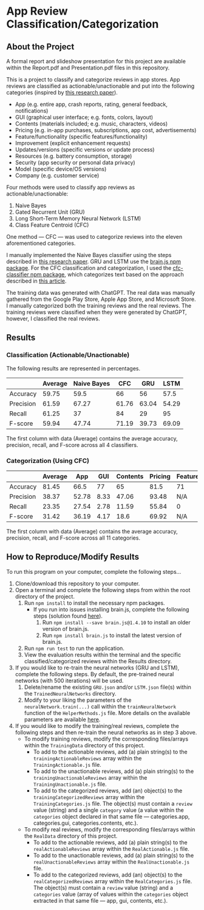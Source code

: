 # App Review Classification/Categorization

<h2>About the Project</h2>

A formal report and slideshow presentation for this project are available within the Report.pdf and Presentation.pdf files in this repository.

This is a project to classify and categorize reviews in app stores. App reviews are classified as actionable/unactionable and put into the following categories (inspired by <a href="https://doi.org/10.1145/2950290.2950299">this research paper</a>).

- App (e.g. entire app, crash reports, rating, general feedback, notifications)
- GUI (graphical user interface; e.g. fonts, colors, layout)
- Contents (materials included; e.g. music, characters, videos)
- Pricing (e.g. in-app purchases, subscriptions, app cost, advertisements)
- Feature/functionality (specific features/functionality)
- Improvement (explicit enhancement requests)
- Updates/versions (specific versions or update process)
- Resources (e.g. battery consumption, storage)
- Security (app security or personal data privacy)
- Model (specific device/OS versions)
- Company (e.g. customer service)

Four methods were used to classify app reviews as actionable/unactionable:

1. Naive Bayes
2. Gated Recurrent Unit (GRU)
3. Long Short-Term Memory Neural Network (LSTM)
4. Class Feature Centroid (CFC)

One method — CFC — was used to categorize reviews into the eleven aforementioned categories.

I manually implemented the Naive Bayes classifier using the steps described in <a href="https://courses.cs.washington.edu/courses/cse312/18sp/lectures/naive-bayes/naivebayesnotes.pdf">this research paper</a>. GRU and LSTM use the <a href="https://www.npmjs.com/package/brain.js">brain.js npm package</a>. For the CFC classification and categorization, I used the <a href="https://www.npmjs.com/package/cfc-classifier">cfc-classifier npm package</a>, which categorizes text based on the approach described in <a href="https://dl.acm.org/doi/abs/10.1145/1526709.1526737">this article</a>.

The training data was generated with ChatGPT. The real data was manually gathered from the Google Play Store, Apple App Store, and Microsoft Store. I manually categorized both the training reviews and the real reviews. The training reviews were classified when they were generated by ChatGPT, however, I classified the real reviews.

<h2>Results</h2>

<h3>Classification (Actionable/Unactionable)</h3>

The following results are represented in percentages.

| | Average | Naive Bayes | CFC | GRU | LSTM |
| --- | --- | --- | --- | --- | --- |
| Accuracy | 59.75 | 59.5 | 66 | 56 | 57.5 |
| Precision | 61.59 | 67.27 | 61.76 | 63.04 | 54.29 |
| Recall | 61.25 | 37 | 84 | 29 | 95 |
| F-score | 59.94 | 47.74 | 71.19 | 39.73 | 69.09 |

The first column with data (Average) contains the average accuracy, precision, recall, and F-score across all 4 classifiers.

<h3>Categorization (Using CFC)</h3>

| | Average | App | GUI | Contents | Pricing | Feature/Functionality | Improvement | Updates/Versions | Resources | Security | Model | Company |
| --- | --- | --- | --- | --- | --- | --- | --- | --- | --- | --- | --- | --- |
| Accuracy | 81.45 | 66.5 | 77 | 65 | 81.5 | 71 | 82.5 | 87.5 | 88 | 93.5 | 89.5 | 94 |
| Precision | 38.37 | 52.78 | 8.33 | 47.06 | 93.48 | N/A | 55.56 | 37.04 | 20 | 0 | 25 | 44.44 |
| Recall | 23.35 | 27.54 | 2.78 | 11.59 | 55.84 | 0 | 13.89 | 55.56 | 33.33 | 0 | 20 | 36.36 |
| F-score | 31.42 | 36.19 | 4.17 | 18.6 | 69.92 | N/A | 22.22 | 44.44 | 25 | N/A |22.22 | 40 |

The first column with data (Average) contains the average accuracy, precision, recall, and F-score across all 11 categories.

<h2>How to Reproduce/Modify Results</h2>

To run this program on your computer, complete the following steps...

1. Clone/download this repository to your computer.
2. Open a terminal and complete the following steps from within the root directory of the project.
    1. Run `npm install` to install the necessary npm packages.
        - If you run into issues installing brain.js, complete the following steps (solution found <a href="https://stackoverflow.com/questions/71810987/i-got-this-error-when-i-was-trying-to-install-brain-js-with-npm-i-wrote-npm-i">here</a>).
            1. Run `npm install --save brain.js@1.4.10` to install an older version of brain.js.
            2. Run `npm install brain.js` to install the latest version of brain.js.
    2. Run `npm run test` to run the application.
    3. View the evaluation results within the terminal and the specific classified/categorized reviews within the Results directory.
3. If you would like to re-train the neural networks (GRU and LSTM), complete the following steps. By default, the pre-trained neural networks (with 500 iterations) will be used.
    1. Delete/rename the existing `GRU.json` and/or `LSTM.json` file(s) within the `TrainedNeuralNetworks` directory.
    2. Modify to your liking the parameters of the `neuralNetwork.train(...)` call within the `trainNeuralNetwork` function of the `HelperMethods.js` file. More details on the available parameters are available <a href="https://www.npmjs.com/package/brain.js?activeTab=readme#training-options">here</a>.
4. If you would like to modify the training/real reviews, complete the following steps and then re-train the neural networks as in step 3 above.
    - To modify training reviews, modify the corresponding files/arrays within the `TrainingData` directory of this project.
        - To add to the actionable reviews, add (a) plain string(s) to the `trainingActionableReviews` array within the `TrainingActionable.js` file.
        - To add to the unactionable reviews, add (a) plain string(s) to the `trainingUnactionableReviews` array within the `TrainingUnactionable.js` file.
        - To add to the categorized reviews, add (an) object(s) to the `trainingCategorizedReviews` array within the `TrainingCategories.js` file. The object(s) must contain a `review` value (string) and a single `category` value (a value within the `categories` object declared in that same file — categories.app, categories.gui, categories.contents, etc.).
    - To modify real reviews, modify the corresponding files/arrays within the `RealData` directory of this project.
        - To add to the actionable reviews, add (a) plain string(s) to the `realActionableReviews` array within the `RealActionable.js` file.
        - To add to the unactionable reviews, add (a) plain string(s) to the `realUnactionableReviews` array within the `RealUnactionable.js` file.
        - To add to the categorized reviews, add (an) object(s) to the `realCategorizedReviews` array within the `RealCategories.js` file. The object(s) must contain a `review` value (string) and a `categories` value (array of values within the `categories` object extracted in that same file — app, gui, contents, etc.).
